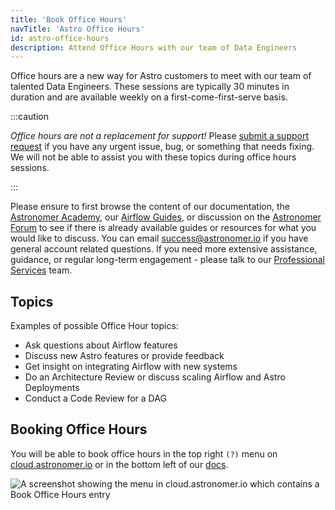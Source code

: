 ```yaml
---
title: 'Book Office Hours'
navTitle: 'Astro Office Hours'
id: astro-office-hours
description: Attend Office Hours with our team of Data Engineers
---
```


Office hours are a new way for Astro customers to meet with our team of talented Data Engineers.
These sessions are typically 30 minutes in duration and are available weekly on a first-come-first-serve basis.

:::caution

*Office hours are not a replacement for support!* Please [submit a support request](astro-support.md) if you have any urgent issue, bug, or something that needs fixing. We will not be able to assist you with these topics during office hours sessions.

:::

Please ensure to first browse the content of our documentation, the [Astronomer Academy](https://academy.astronomer.io/), our [Airflow Guides](https://docs.astronomer.io/learn/), or discussion on the [Astronomer Forum](https://forum.astronomer.io) to see if there is already available guides or resources for what you would like to discuss. You can email [success@astronomer.io](mailto:success@astronomer.io) if you have general account related questions. If you need more extensive assistance, guidance, or regular long-term engagement - please talk to our [Professional Services](https://www.astronomer.io/professional-services/) team.

## Topics

Examples of possible Office Hour topics:
- Ask questions about Airflow features
- Discuss new Astro features or provide feedback
- Get insight on integrating Airflow with new systems 
- Do an Architecture Review or discuss scaling Airflow and Astro Deployments 
- Conduct a Code Review for a DAG


## Booking Office Hours
You will be able to book office hours in the top right `(?)` menu on [cloud.astronomer.io](https://cloud.astronomer.io) or in the bottom left of our [docs](https://docs.astronomer.io/astro).

![A screenshot showing the menu in cloud.astronomer.io which contains a Book Office Hours entry](/img/docs/office_hours.png)